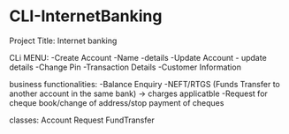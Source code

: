 # CLI-InternetBanking

Project Title: Internet banking

CLi MENU:
-Create Account
	-Name
	-details
-Update Account
	- update details
-Change Pin
-Transaction Details
-Customer Information 




business functionalities:
-Balance Enquiry
-NEFT/RTGS (Funds Transfer to another account in the same bank) -> charges applicatble
-Request for cheque book/change of address/stop payment of cheques



classes:
Account
Request
FundTransfer





